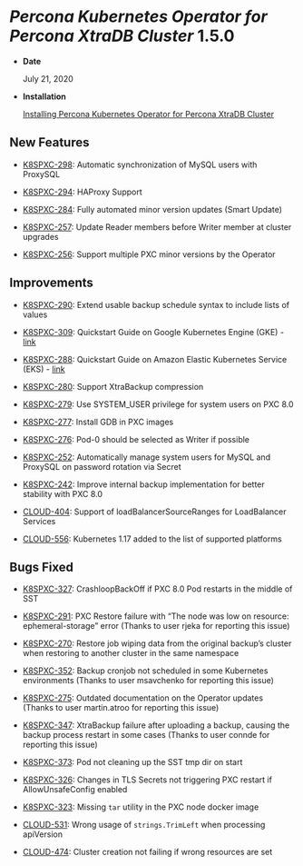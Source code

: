 # *Percona Kubernetes Operator for Percona XtraDB Cluster* 1.5.0


* **Date**

    July 21, 2020



* **Installation**

    [Installing Percona Kubernetes Operator for Percona XtraDB Cluster](../System-Requirements.md#installation-guidelines)


## New Features


* [K8SPXC-298](https://jira.percona.com/browse/K8SPXC-298): Automatic synchronization of MySQL users with ProxySQL


* [K8SPXC-294](https://jira.percona.com/browse/K8SPXC-294): HAProxy Support


* [K8SPXC-284](https://jira.percona.com/browse/K8SPXC-284): Fully automated minor version updates (Smart Update)


* [K8SPXC-257](https://jira.percona.com/browse/K8SPXC-257): Update Reader members before Writer member at cluster upgrades


* [K8SPXC-256](https://jira.percona.com/browse/K8SPXC-256): Support multiple PXC minor versions by the Operator

## Improvements


* [K8SPXC-290](https://jira.percona.com/browse/K8SPXC-290): Extend usable backup schedule syntax to include lists of values


* [K8SPXC-309](https://jira.percona.com/browse/K8SPXC-309): Quickstart Guide on Google Kubernetes Engine (GKE) - [link](https://www.percona.com/doc/kubernetes-operator-for-pxc/gke.html)


* [K8SPXC-288](https://jira.percona.com/browse/K8SPXC-288): Quickstart Guide on Amazon Elastic Kubernetes Service (EKS) - [link](https://www.percona.com/doc/kubernetes-operator-for-pxc/eks.html)


* [K8SPXC-280](https://jira.percona.com/browse/K8SPXC-280): Support XtraBackup compression


* [K8SPXC-279](https://jira.percona.com/browse/K8SPXC-279): Use SYSTEM_USER privilege for system users on PXC 8.0


* [K8SPXC-277](https://jira.percona.com/browse/K8SPXC-277): Install GDB in PXC images


* [K8SPXC-276](https://jira.percona.com/browse/K8SPXC-276): Pod-0 should be selected as Writer if possible


* [K8SPXC-252](https://jira.percona.com/browse/K8SPXC-252): Automatically manage system users for MySQL and ProxySQL on password rotation via Secret


* [K8SPXC-242](https://jira.percona.com/browse/K8SPXC-242): Improve internal backup implementation for better stability with PXC 8.0


* [CLOUD-404](https://jira.percona.com/browse/CLOUD-404): Support of loadBalancerSourceRanges for LoadBalancer Services


* [CLOUD-556](https://jira.percona.com/browse/CLOUD-556): Kubernetes 1.17 added to the list of supported platforms

## Bugs Fixed


* [K8SPXC-327](https://jira.percona.com/browse/K8SPXC-327): CrashloopBackOff if PXC 8.0 Pod restarts in the middle of SST


* [K8SPXC-291](https://jira.percona.com/browse/K8SPXC-291): PXC Restore failure with “The node was low on resource: ephemeral-storage” error (Thanks to user rjeka for reporting this issue)


* [K8SPXC-270](https://jira.percona.com/browse/K8SPXC-270): Restore job wiping data from the original backup’s cluster when restoring to another cluster in the same namespace


* [K8SPXC-352](https://jira.percona.com/browse/K8SPXC-352): Backup cronjob not scheduled in some Kubernetes environments (Thanks to user msavchenko for reporting this issue)


* [K8SPXC-275](https://jira.percona.com/browse/K8SPXC-275): Outdated documentation on the Operator updates (Thanks to user martin.atroo for reporting this issue)


* [K8SPXC-347](https://jira.percona.com/browse/K8SPXC-347): XtraBackup failure after uploading a backup, causing the backup process restart in some cases (Thanks to user connde for reporting this issue)


* [K8SPXC-373](https://jira.percona.com/browse/K8SPXC-373): Pod not cleaning up the SST tmp dir on start


* [K8SPXC-326](https://jira.percona.com/browse/K8SPXC-326): Changes in TLS Secrets not triggering PXC restart if AllowUnsafeConfig enabled


* [K8SPXC-323](https://jira.percona.com/browse/K8SPXC-323): Missing `tar` utility in the PXC node docker image


* [CLOUD-531](https://jira.percona.com/browse/CLOUD-531): Wrong usage of `strings.TrimLeft` when processing apiVersion


* [CLOUD-474](https://jira.percona.com/browse/CLOUD-474): Cluster creation not failing if wrong resources are set

